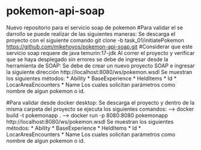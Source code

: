# pokemon-api-soap
Nuevo repositorio para el servicio soap de pokemon
#Para validar el se darrollo se puede realizar de las siguientes maneras:
Se descarga el proyecto con el siguiente comando
git clone -b task_01/initiatePokemon https://github.com/mikehoyos/pokemon-api-soap.git
#Considerar que este servicio soap requere de java temurin:17-jdk
Al correr el proyecto y verificar que se haya desplegado sin errores 
se debe de ingresar desde la herramienta de SOAP:
Se debe de crear un nuevo proyecto SOAP e ingresar la siguiente dirección
http://localhost:8080/ws/pokemon.wsdl
Se muestran los siguientes métodos:
    * Ability
    * BaseExperience
    * HeldItems
    * Id
    * LocarAreaEncounters
    * Name
Los cuales solicitan parámetros como nombre de algun pokemon o id.

#Para validar desde docker desktop:
Se descarga el proyecto y dentro de la misma carpeta del proyecto se ejecuta los siguientes comandos:
    -->    docker build -t pokemonapp .
    -->    docker run -p 8080:8080 pokemonapp
http://localhost:8080/ws/pokemon.wsdl
Se muestran los siguientes métodos:
    * Ability
    * BaseExperience
    * HeldItems
    * Id
    * LocarAreaEncounters
    * Name
Los cuales solicitan parámetros como nombre de algun pokemon o id.

    
